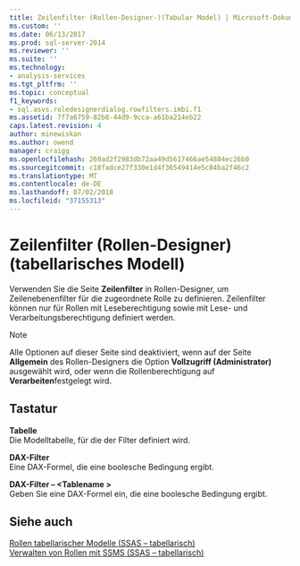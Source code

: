 ```yaml
---
title: Zeilenfilter (Rollen-Designer-)(Tabular Model) | Microsoft-Dokumentation
ms.custom: ''
ms.date: 06/13/2017
ms.prod: sql-server-2014
ms.reviewer: ''
ms.suite: ''
ms.technology:
- analysis-services
ms.tgt_pltfrm: ''
ms.topic: conceptual
f1_keywords:
- sql.asvs.roledesignerdialog.rowfilters.imbi.f1
ms.assetid: 7f7a6759-82b8-44d9-9cca-a61ba214eb22
caps.latest.revision: 4
author: minewiskan
ms.author: owend
manager: craigg
ms.openlocfilehash: 269ad2f2983db72aa49d5617466ae54884ec26b0
ms.sourcegitcommit: c18fadce27f330e1d4f36549414e5c84ba2f46c2
ms.translationtype: MT
ms.contentlocale: de-DE
ms.lasthandoff: 07/02/2018
ms.locfileid: "37155313"
---
```

# <a name="row-filters-role-designertabular-model"></a>Zeilenfilter (Rollen-Designer) (tabellarisches Modell)
  Verwenden Sie die Seite **Zeilenfilter** in Rollen-Designer, um Zeilenebenenfilter für die zugeordnete Rolle zu definieren. Zeilenfilter können nur für Rollen mit Leseberechtigung sowie mit Lese- und Verarbeitungsberechtigung definiert werden.  
  
> [!NOTE]  
>  Alle Optionen auf dieser Seite sind deaktiviert, wenn auf der Seite **Allgemein** des Rollen-Designers die Option **Vollzugriff (Administrator)** ausgewählt wird, oder wenn die Rollenberechtigung auf **Verarbeiten**festgelegt wird.  
  
## <a name="options"></a>Tastatur  
 **Tabelle**  
 Die Modelltabelle, für die der Filter definiert wird.  
  
 **DAX-Filter**  
 Eine DAX-Formel, die eine boolesche Bedingung ergibt.  
  
 **DAX-Filter – \<Tablename >**  
 Geben Sie eine DAX-Formel ein, die eine boolesche Bedingung ergibt.  
  
## <a name="see-also"></a>Siehe auch  
 [Rollen tabellarischer Modelle &#40;SSAS – tabellarisch&#41;](tabular-models/roles-ssas-tabular.md)   
 [Verwalten von Rollen mit SSMS &#40;SSAS – tabellarisch&#41;](tabular-models/manage-roles-by-using-ssms-ssas-tabular.md)  
  
  
